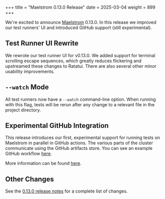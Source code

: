 +++
title = "Maelstrom 0.13.0 Release"
date = 2025-03-04
weight = 899
+++

We're excited to announce
[Maelstrom](https://github.com/maelstrom-software/maelstrom) 0.13.0. In this
release we improved our test runners' UI
and introduced GitHub support (still experimental).

<!-- more -->

## Test Runner UI Rewrite

We rewrote our test runner UI for v0.13.0. We added support for terminal
scrolling escape sequences, which greatly reduces flickering and upstreamed
these changes to Ratatui. There are also several other minor usability
improvements.

## `--watch` Mode

All test runners now have a `--watch` command-line option. When running with
this flag, tests will be rerun after any change to a relevant file in the
project directory.

## Experimental GitHub Integration

This release introduces our first, experimental support for running
tests on Maelstrom in parallel in GitHub actions. The various parts of the
cluster communicate using the GitHub artifacts store. You can see an example
GitHub workflow
[here](https://github.com/maelstrom-software/maelstrom-examples/blob/main/.github/workflows/ci-base.yml).

More information can be
found [here](https://maelstrom-software.com/doc/book/latest/github.html).

## Other Changes

See the [0.13.0 release
notes](https://github.com/maelstrom-software/maelstrom/releases/tag/v0.13.0)
for a complete list of changes.
